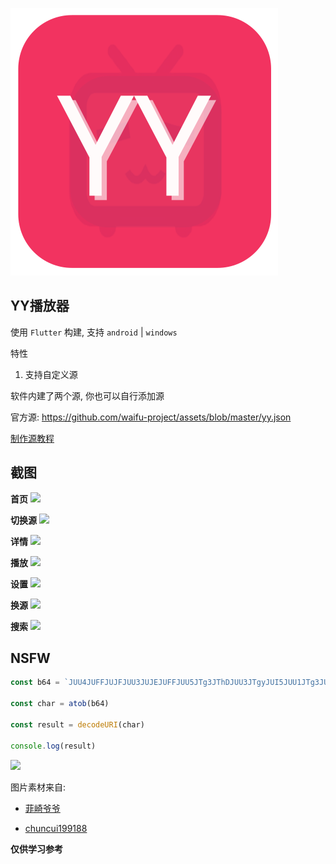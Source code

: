 ![](./design/logo.svg)

## YY播放器

使用 `Flutter` 构建, 支持 `android` | `windows`

特性

1. 支持自定义源

软件内建了两个源, 你也可以自行添加源

官方源: https://github.com/waifu-project/assets/blob/master/yy.json

[制作源教程](docs/源制作.md)

## 截图

**首页**
![](https://cdn.jsdelivr.net/gh/waifu-project/assets/screenshots/首页.png)

**切换源**
![](https://cdn.jsdelivr.net/gh/waifu-project/assets/screenshots/切换源.png)

**详情**
![](https://cdn.jsdelivr.net/gh/waifu-project/assets/screenshots/详情.png)

**播放**
![](https://cdn.jsdelivr.net/gh/waifu-project/assets/screenshots/播放.png)

**设置**
![](https://cdn.jsdelivr.net/gh/waifu-project/assets/screenshots/设置.png)

**换源**
![](https://cdn.jsdelivr.net/gh/waifu-project/assets/screenshots/换源.png)

**搜索**
![](https://cdn.jsdelivr.net/gh/waifu-project/assets/screenshots/搜索.png)


## NSFW

```js
const b64 = `JUU4JUFFJUJFJUU3JUJEJUFFJUU5JTg3JThDJUU3JTgyJUI5JUU1JTg3JUJCQCVFOSU5OSU4OCVFNSVBNCVBNyVFNSVBNCVBNyVFNSU5MyVBNiVFNCVCQSU4NiVFNSU4RCU4MSVFNiVBQyVBMSwlRTclODQlQjYlRTUlOTAlOEUlRTclQUQlOTQlRTklQTIlOTglRTQlQjklOEIlRTUlOTAlOEUlRTUlQjAlQjElRTUlOEYlQUYlRTUlQkMlODAlRTUlOTAlQUY=`

const char = atob(b64)

const result = decodeURI(char)

console.log(result)
```

![](https://cdn.jsdelivr.net/gh/waifu-project/assets/screenshots/open_nsfw.gif)

图片素材来自:

- [菲崎爷爷](https://www.iconfont.cn/illustrations/detail?spm=a313x.7781069.1998910419.d9df05512&cid=36701)

- [chuncui199188](https://www.iconfont.cn/illustrations/detail?spm=a313x.7781069.1998910419.d9df05512&cid=24522)


**仅供学习参考**